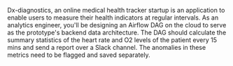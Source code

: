 Dx-diagnostics, an online medical health tracker startup is an application to enable users to measure their health indicators at regular intervals. As an analytics engineer, you'll be designing an Airflow DAG on the cloud to serve as the prototype's backend data architecture. The DAG should calculate the summary statistics of the heart rate and O2 levels of the patient every 15 mins and send a report over a Slack channel. The anomalies in these metrics need to be flagged and saved separately.
